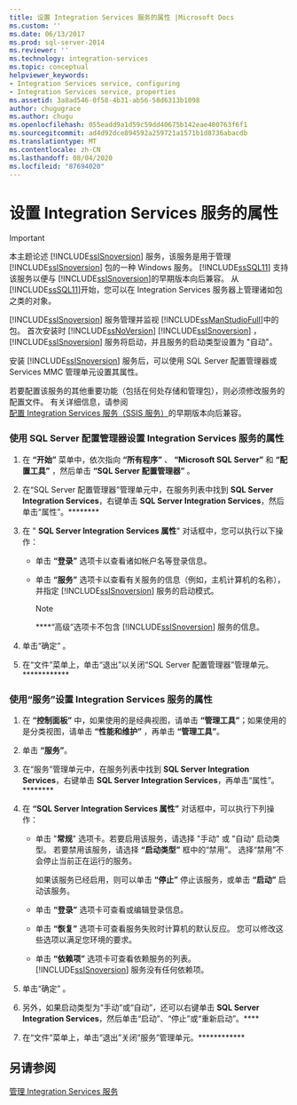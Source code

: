 ```yaml
---
title: 设置 Integration Services 服务的属性 |Microsoft Docs
ms.custom: ''
ms.date: 06/13/2017
ms.prod: sql-server-2014
ms.reviewer: ''
ms.technology: integration-services
ms.topic: conceptual
helpviewer_keywords:
- Integration Services service, configuring
- Integration Services service, properties
ms.assetid: 3a8ad546-0f58-4b31-ab56-58d6313b1098
author: chugugrace
ms.author: chugu
ms.openlocfilehash: 055eadd9a1d59c59dd40675b142eae480763f6f1
ms.sourcegitcommit: ad4d92dce894592a259721a1571b1d8736abacdb
ms.translationtype: MT
ms.contentlocale: zh-CN
ms.lasthandoff: 08/04/2020
ms.locfileid: "87694020"
---
```

# <a name="set-the-properties-of-the-integration-services-service"></a>设置 Integration Services 服务的属性
    
> [!IMPORTANT]  
>  本主题论述 [!INCLUDE[ssISnoversion](../includes/ssisnoversion-md.md)] 服务，该服务是用于管理 [!INCLUDE[ssISnoversion](../includes/ssisnoversion-md.md)] 包的一种 Windows 服务。 [!INCLUDE[ssSQL11](../includes/sssql11-md.md)] 支持该服务以便与 [!INCLUDE[ssISnoversion](../includes/ssisnoversion-md.md)]的早期版本向后兼容。 从 [!INCLUDE[ssSQL11](../includes/sssql11-md.md)]开始，您可以在 Integration Services 服务器上管理诸如包之类的对象。  
  
 [!INCLUDE[ssISnoversion](../includes/ssisnoversion-md.md)] 服务管理并监视 [!INCLUDE[ssManStudioFull](../includes/ssmanstudiofull-md.md)]中的包。 首次安装时 [!INCLUDE[ssNoVersion](../includes/ssnoversion-md.md)] [!INCLUDE[ssISnoversion](../includes/ssisnoversion-md.md)] ， [!INCLUDE[ssISnoversion](../includes/ssisnoversion-md.md)] 服务将启动，并且服务的启动类型设置为 "自动"。  
  
 安装 [!INCLUDE[ssISnoversion](../includes/ssisnoversion-md.md)] 服务后，可以使用 SQL Server 配置管理器或 Services MMC 管理单元设置其属性。  
  
 若要配置该服务的其他重要功能（包括在何处存储和管理包），则必须修改服务的配置文件。 有关详细信息，请参阅 [配置 Integration Services 服务（SSIS 服务）](service/integration-services-service-ssis-service.md)的早期版本向后兼容。  
  
### <a name="to-set-properties-of-the-integration-services-service-by-using-sql-server-configuration-manager"></a>使用 SQL Server 配置管理器设置 Integration Services 服务的属性  
  
1.  在 **“开始”** 菜单中，依次指向 **“所有程序”** 、 **“Microsoft SQL Server”** 和 **“配置工具”** ，然后单击 **“SQL Server 配置管理器”** 。  
  
2.  在“SQL Server 配置管理器”管理单元中，在服务列表中找到 **SQL Server Integration Services**，右键单击 **SQL Server Integration Services**，然后单击“属性”。********  
  
3.  在 " **SQL Server Integration Services 属性**" 对话框中，您可以执行以下操作：  
  
    -   单击 **“登录”** 选项卡以查看诸如帐户名等登录信息。  
  
    -   单击 **“服务”** 选项卡以查看有关服务的信息（例如，主机计算机的名称），并指定 [!INCLUDE[ssISnoversion](../includes/ssisnoversion-md.md)] 服务的启动模式。  
  
        > [!NOTE]  
        >  ****“高级”选项卡不包含 [!INCLUDE[ssISnoversion](../includes/ssisnoversion-md.md)] 服务的信息。  
  
4.  单击“确定”  。  
  
5.  在“文件”菜单上，单击“退出”以关闭“SQL Server 配置管理器”管理单元。************  
  
### <a name="to-set-properties-of-the-integration-services-service-by-using-services"></a>使用“服务”设置 Integration Services 服务的属性  
  
1.  在 **“控制面板”** 中，如果使用的是经典视图，请单击 **“管理工具”**；如果使用的是分类视图，请单击 **“性能和维护”** ，再单击 **“管理工具”**。  
  
2.  单击 **“服务”**。  
  
3.  在“服务”管理单元中，在服务列表中找到 **SQL Server Integration Services**，右键单击 **SQL Server Integration Services**，再单击“属性”。********  
  
4.  在 **“SQL Server Integration Services 属性”** 对话框中，可以执行下列操作：  
  
    -   单击 "**常规**" 选项卡。若要启用该服务，请选择 "手动" 或 "自动" 启动类型。 若要禁用该服务，请选择 **“启动类型”** 框中的“禁用”。 选择“禁用”不会停止当前正在运行的服务。  
  
         如果该服务已经启用，则可以单击 **“停止”** 停止该服务，或单击 **“启动”** 启动该服务。  
  
    -   单击 **“登录”** 选项卡可查看或编辑登录信息。  
  
    -   单击 **“恢复”** 选项卡可查看服务失败时计算机的默认反应。 您可以修改这些选项以满足您环境的要求。  
  
    -   单击 **“依赖项”** 选项卡可查看依赖服务的列表。 [!INCLUDE[ssISnoversion](../includes/ssisnoversion-md.md)] 服务没有任何依赖项。  
  
5.  单击“确定”  。  
  
6.  另外，如果启动类型为“手动”或“自动”，还可以右键单击 **SQL Server Integration Services**，然后单击“启动”、“停止”或“重新启动”。****  
  
7.  在“文件”菜单上，单击“退出”关闭“服务”管理单元。************  
  
## <a name="see-also"></a>另请参阅  
 [管理 Integration Services 服务](../../2014/integration-services/manage-the-integration-services-service.md)  
  
  
